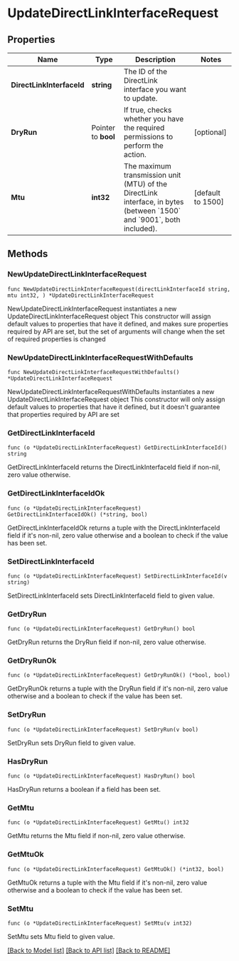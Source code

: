 # UpdateDirectLinkInterfaceRequest

## Properties

Name | Type | Description | Notes
------------ | ------------- | ------------- | -------------
**DirectLinkInterfaceId** | **string** | The ID of the DirectLink interface you want to update. | 
**DryRun** | Pointer to **bool** | If true, checks whether you have the required permissions to perform the action. | [optional] 
**Mtu** | **int32** | The maximum transmission unit (MTU) of the DirectLink interface, in bytes (between &#x60;1500&#x60; and &#x60;9001&#x60;, both included). | [default to 1500]

## Methods

### NewUpdateDirectLinkInterfaceRequest

`func NewUpdateDirectLinkInterfaceRequest(directLinkInterfaceId string, mtu int32, ) *UpdateDirectLinkInterfaceRequest`

NewUpdateDirectLinkInterfaceRequest instantiates a new UpdateDirectLinkInterfaceRequest object
This constructor will assign default values to properties that have it defined,
and makes sure properties required by API are set, but the set of arguments
will change when the set of required properties is changed

### NewUpdateDirectLinkInterfaceRequestWithDefaults

`func NewUpdateDirectLinkInterfaceRequestWithDefaults() *UpdateDirectLinkInterfaceRequest`

NewUpdateDirectLinkInterfaceRequestWithDefaults instantiates a new UpdateDirectLinkInterfaceRequest object
This constructor will only assign default values to properties that have it defined,
but it doesn't guarantee that properties required by API are set

### GetDirectLinkInterfaceId

`func (o *UpdateDirectLinkInterfaceRequest) GetDirectLinkInterfaceId() string`

GetDirectLinkInterfaceId returns the DirectLinkInterfaceId field if non-nil, zero value otherwise.

### GetDirectLinkInterfaceIdOk

`func (o *UpdateDirectLinkInterfaceRequest) GetDirectLinkInterfaceIdOk() (*string, bool)`

GetDirectLinkInterfaceIdOk returns a tuple with the DirectLinkInterfaceId field if it's non-nil, zero value otherwise
and a boolean to check if the value has been set.

### SetDirectLinkInterfaceId

`func (o *UpdateDirectLinkInterfaceRequest) SetDirectLinkInterfaceId(v string)`

SetDirectLinkInterfaceId sets DirectLinkInterfaceId field to given value.


### GetDryRun

`func (o *UpdateDirectLinkInterfaceRequest) GetDryRun() bool`

GetDryRun returns the DryRun field if non-nil, zero value otherwise.

### GetDryRunOk

`func (o *UpdateDirectLinkInterfaceRequest) GetDryRunOk() (*bool, bool)`

GetDryRunOk returns a tuple with the DryRun field if it's non-nil, zero value otherwise
and a boolean to check if the value has been set.

### SetDryRun

`func (o *UpdateDirectLinkInterfaceRequest) SetDryRun(v bool)`

SetDryRun sets DryRun field to given value.

### HasDryRun

`func (o *UpdateDirectLinkInterfaceRequest) HasDryRun() bool`

HasDryRun returns a boolean if a field has been set.

### GetMtu

`func (o *UpdateDirectLinkInterfaceRequest) GetMtu() int32`

GetMtu returns the Mtu field if non-nil, zero value otherwise.

### GetMtuOk

`func (o *UpdateDirectLinkInterfaceRequest) GetMtuOk() (*int32, bool)`

GetMtuOk returns a tuple with the Mtu field if it's non-nil, zero value otherwise
and a boolean to check if the value has been set.

### SetMtu

`func (o *UpdateDirectLinkInterfaceRequest) SetMtu(v int32)`

SetMtu sets Mtu field to given value.



[[Back to Model list]](../README.md#documentation-for-models) [[Back to API list]](../README.md#documentation-for-api-endpoints) [[Back to README]](../README.md)



